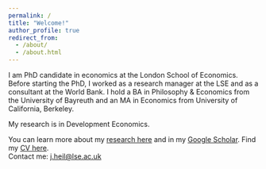 ```yaml
---
permalink: /
title: "Welcome!"
author_profile: true
redirect_from: 
  - /about/
  - /about.html
---
```


I am PhD candidate in economics at the London School of Economics. Before starting the PhD, I worked as a research manager at the LSE and as a consultant at the World Bank. I hold a BA in Philosophy & Economics from the University of Bayreuth and an MA in Economics from University of California, Berkeley. 

My research is in Development Economics.

You can learn more about my <a href="https://ajheil.github.io/publications/">research here</a> and in my <a href="https://scholar.google.com/citations?user=XTGAa9wAAAAJ&hl=en">Google Scholar</a>. Find my <a href="https://ajheil.github.io/publications/cv.pdf">CV here</a>.
<br>
Contact me: <a href="mailto:j.heil@lse.ac.uk">j.heil@lse.ac.uk</a>
<br>
